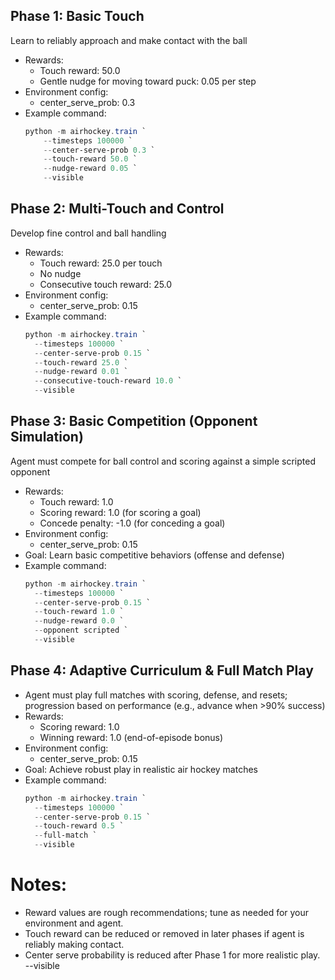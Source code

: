 ## Phase 1: Basic Touch
Learn to reliably approach and make contact with the ball
- Rewards:
	- Touch reward: 50.0
	- Gentle nudge for moving toward puck: 0.05 per step
- Environment config:
	- center_serve_prob: 0.3
- Example command:
	```powershell
	python -m airhockey.train `
		--timesteps 100000 `
		--center-serve-prob 0.3 `
		--touch-reward 50.0 `
		--nudge-reward 0.05 `
		--visible
	```
## Phase 2: Multi-Touch and Control
Develop fine control and ball handling
- Rewards:
	- Touch reward: 25.0 per touch
	- No nudge
	- Consecutive touch reward: 25.0
- Environment config:
	- center_serve_prob: 0.15
- Example command:
	```powershell
	python -m airhockey.train `
	  --timesteps 100000 `
	  --center-serve-prob 0.15 `
	  --touch-reward 25.0 `
	  --nudge-reward 0.01 `
	  --consecutive-touch-reward 10.0 `
	  --visible
	```
## Phase 3: Basic Competition (Opponent Simulation)
Agent must compete for ball control and scoring against a simple scripted opponent
- Rewards:
	- Touch reward: 1.0
	- Scoring reward: 1.0 (for scoring a goal)
	- Concede penalty: -1.0 (for conceding a goal)
- Environment config:
	- center_serve_prob: 0.15
- Goal: Learn basic competitive behaviors (offense and defense)
- Example command:
	```powershell
	python -m airhockey.train `
	  --timesteps 100000 `
	  --center-serve-prob 0.15 `
	  --touch-reward 1.0 `
	  --nudge-reward 0.0 `
	  --opponent scripted `
	  --visible
	```
## Phase 4: Adaptive Curriculum & Full Match Play
- Agent must play full matches with scoring, defense, and resets; progression based on performance (e.g., advance when >90% success)
- Rewards:
	- Scoring reward: 1.0
	- Winning reward: 1.0 (end-of-episode bonus)
- Environment config:
	- center_serve_prob: 0.15
- Goal: Achieve robust play in realistic air hockey matches
- Example command:
	```powershell
	python -m airhockey.train `
	  --timesteps 100000 `
	  --center-serve-prob 0.15 `
	  --touch-reward 0.5 `
	  --full-match `
	  --visible
	```
# Notes:
- Reward values are rough recommendations; tune as needed for your environment and agent.
- Touch reward can be reduced or removed in later phases if agent is reliably making contact.
- Center serve probability is reduced after Phase 1 for more realistic play.
	--visible

```

